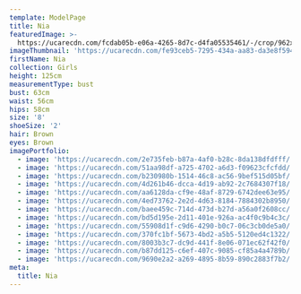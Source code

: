 ```yaml
---
template: ModelPage
title: Nia
featuredImage: >-
  https://ucarecdn.com/fcdab05b-e06a-4265-8d7c-d4fa05535461/-/crop/962x394/0,0/-/preview/
imageThumbnail: 'https://ucarecdn.com/fe93ceb5-7295-434a-aa83-da3e8f5940de/'
firstName: Nia
collection: Girls
height: 125cm
measurementType: bust
bust: 63cm
waist: 56cm
hips: 58cm
size: '8'
shoeSize: '2'
hair: Brown
eyes: Brown
imagePortfolio:
  - image: 'https://ucarecdn.com/2e735feb-b87a-4af0-b28c-8da138dfdfff/'
  - image: 'https://ucarecdn.com/51aa98df-a725-4702-a6d3-f09623cfcfdd/'
  - image: 'https://ucarecdn.com/b230980b-1514-46c8-ac56-9bef515d05bf/'
  - image: 'https://ucarecdn.com/4d261b46-dcca-4d19-ab92-2c7684307f18/'
  - image: 'https://ucarecdn.com/aa6128da-cf9e-48af-8729-6742dee63e95/'
  - image: 'https://ucarecdn.com/4ed73762-2e2d-4d63-8184-7884302b8950/'
  - image: 'https://ucarecdn.com/baee459c-714d-473d-b27d-a56a0f2608cc/'
  - image: 'https://ucarecdn.com/bd5d195e-2d11-401e-926a-ac4f0c9b4c3c/'
  - image: 'https://ucarecdn.com/55908d1f-c9d6-4290-b0c7-06c3cb0de5a0/'
  - image: 'https://ucarecdn.com/370fc1bf-5673-4bd2-a5b5-5120ed4c1322/'
  - image: 'https://ucarecdn.com/8003b3c7-dc9d-441f-8e06-071ec62f42f0/'
  - image: 'https://ucarecdn.com/b87dd125-c6ef-407c-9085-cf85a4a4789b/'
  - image: 'https://ucarecdn.com/9690e2a2-a269-4895-8b59-890c2883f7b2/'
meta:
  title: Nia
---
```


